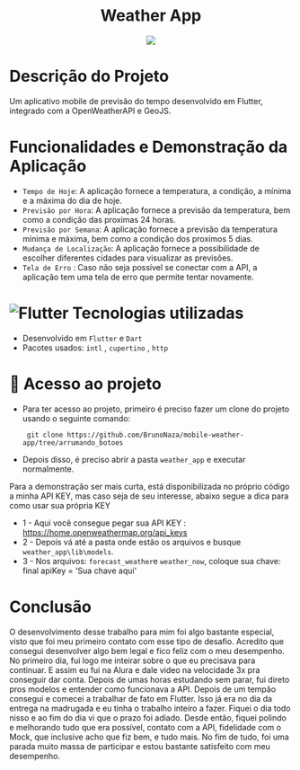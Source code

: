 # <h1 align="center"> Weather App </h1>

<p align="center">
<img src="http://img.shields.io/static/v1?label=STATUS&message=EM%20DESENVOLVIMENTO&color=GREEN&style=for-the-badge"/>
</p>

# Descrição do Projeto

Um aplicativo mobile de previsão do tempo desenvolvido em Flutter, integrado com a OpenWeatherAPI e GeoJS.

# Funcionalidades e Demonstração da Aplicação
- `Tempo de Hoje`: A aplicação fornece a temperatura, a condição, a mínima e a máxima do dia de hoje. 
- `Previsão por Hora`: A aplicação fornece a previsão da temperatura, bem como a condição das proximas 24 horas.
- `Previsão por Semana`: A aplicação fornece a previsão da temperatura mínima e máxima, bem como a condição dos proximos 5 dias.
- `Mudança de Localização`: A aplicação fornece a possibilidade de escolher diferentes cidades para visualizar as previsões.
- `Tela de Erro` : Caso não seja possível se conectar com a API, a aplicação tem uma tela de erro que permite tentar novamente. 

# ![Flutter](https://img.shields.io/badge/-Flutter-blue?style=flat-square&logo=flutter&logoColor=white) Tecnologias utilizadas
* Desenvolvido em `Flutter` e `Dart`
* Pacotes usados: `intl` , `cupertino` , `http`

# 📁 Acesso ao projeto

* Para ter acesso ao projeto, primeiro é preciso fazer um clone do projeto usando o seguinte comando: 
 
       git clone https://github.com/BrunoNaza/mobile-weather-app/tree/arrumando_botoes
 
       
* Depois disso, é preciso abrir a pasta `weather_app` e executar normalmente.

Para a demonstração ser mais curta, está disponibilizada no próprio código a minha API KEY, mas caso seja de seu interesse, abaixo segue a dica para como usar sua própria KEY
* 1 - Aqui você consegue pegar sua API KEY :  https://home.openweathermap.org/api_keys 
* 2 - Depois vá até a pasta onde estão os arquivos e busque `weather_app\lib\models`. 
* 3 - Nos arquivos: `forecast_weather`e `weather_now`, coloque sua chave: final apiKey = 'Sua chave aqui'


# Conclusão
O desenvolvimento desse trabalho para mim foi algo bastante especial, visto que foi meu primeiro contato com esse tipo de desafio. Acredito que consegui desenvolver algo bem legal e fico feliz com o meu desempenho. 
No primeiro dia, fui logo me inteirar sobre o que eu precisava para continuar. E assim eu fui na Alura e dale video na velocidade 3x pra conseguir dar conta. Depois de umas horas estudando sem parar, fui direto pros modelos e entender como funcionava a API. Depois de um tempão consegui e comecei a trabalhar de fato em Flutter. Isso já era no dia da entrega na madrugada e eu tinha o trabalho inteiro a fazer. Fiquei o dia todo nisso e ao fim do dia vi que o prazo foi adiado. Desde então, fiquei polindo e melhorando tudo que era possível, contato com a API, fidelidade com o Mock, que inclusive acho que fiz bem, e tudo mais. No fim de tudo, foi uma parada muito massa de participar e estou bastante satisfeito com meu desempenho. 

